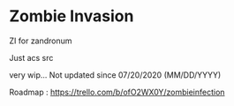 # Zombie Invasion
ZI for zandronum

Just acs src

very wip... Not updated since 07/20/2020 (MM/DD/YYYY)

Roadmap : https://trello.com/b/ofO2WX0Y/zombieinfection
